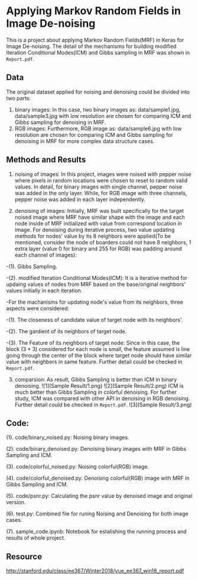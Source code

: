 # Applying Markov Random Fields in Image De-noising


This is a project about applying Markov Random Fields(MRF) in Keras for Image De-noising. The detail of the mechanisms for building modified Iteration Conditional Modes(ICM) and Gibbs sampling in MRF was shown in `Report.pdf`.

## Data

The original dataset applied for noising and denoising could be divided into two parts:
1. binary images:
In this case, two binary images as: data/sample1.jpg, data/sample3.jpg with low resolution are chosen for comparing ICM and Gibbs sampling for denoising in MRF.
2. RGB images:
Furthermore, RGB image as: data/sample6.jpg with low resolution are chosen for comparing ICM and Gibbs sampling for denoising in MRF for more complex data structure cases.


## Methods and Results

1. noising of images:
In this project, images were noised with pepper noise where pixels in random locations were chosen to reset to random valid values. In detail, for binary images with single channel, pepper noise was added in the only layer. While, for RGB image with three channels, pepper noise was added in each layer independently.

2. denoising of images:
Initially, MRF was built specifically for the target noised image where MRF have similar shape with the image and each node inside of MRF initialized with value from correspond location in image. For denoising during iterative process, two value updating methods for nodes' value by its 8 neighbors were applied(To be mentioned, consider the node of boarders could not have 8 neighbors, 1 extra layer (value 0 for binary and 255 for RGB) was padding around each channel of images):

-(1). Gibbs Sampling.

-(2). modified Iteration Conditional Modes(ICM): It is a iterative method for updaing values of nodes from MRF based on the base/original neighbors' values initially in each iteration.

-For the machanisms for updating node's value from its neighbors, three aspects were considered:

-(1). The closeness of candidate value of target node with its neighbors'.

-(2). The gardient of its neighbors of target node.

-(3). The Feature of its neighbors of target node: Since in this case, the block (3 * 3) considered for each node is small, the feature assumed is line going through the center of the block where target node should have similar value with neighbors in same feature. Further detail could be checked in `Report.pdf`.

3. comparsion:
As result, Gibbs Sampling is better than ICM in binary denoising. 
![1](Sample Result/1.png)
![2](Sample Result/2.png)
ICM is much better than Gibbs Sampling in colorful denoising. 
For further study, ICM was compared with other API in denoising in RGB denoising. Further detail could be checked in `Report.pdf`.
![3](Sample Result/3.png)

## Code:

(1). code/binary_noised.py: Noising binary images.

(2). code/binary_denoised.py: Denoising binary images with MRF in Gibbs Sampling and ICM.

(3). code/colorful_noised.py: Noising colorful(RGB) image.

(4). code/colorful_denoised.py: Denoising colorful(RGB) image with MRF in Gibbs Sampling and ICM.

(5). code/psnr.py: Calculating the psnr value by denoised image and original version.

(6). test.py: Combined file for runing Noising and Denoising for both image cases.

(7). sample_code.ipynb: Notebook for estalishing the running process and results of whole project.


## Resource
http://stanford.edu/class/ee367/Winter2018/yue_ee367_win18_report.pdf
